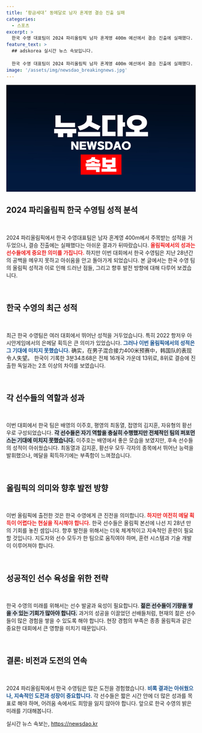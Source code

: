 ```yaml
---
title: ‘황금세대’ 동메달로 남자 혼계영 결승 진출 실패
categories:
  - 스포츠
excerpt: >
  한국 수영 대표팀이 2024 파리올림픽 남자 혼계영 400m 예선에서 결승 진출에 실패했다. 28년 만의 출전이자 메달 기대에 못 미친 성적이 아쉬움을 더하며, 황금세대의 역사가 다시 한번 도전받고 있다.
feature_text: >
  ## adskorea 실시간 뉴스 속보입니다.

  한국 수영 대표팀이 2024 파리올림픽 남자 혼계영 400m 예선에서 결승 진출에 실패했다. 28년 만의 출전이자 메달 기대에 못 미친 성적이 아쉬움을 더하며, 황금세대의 역사가 다시 한번 도전받고 있다.
image: '/assets/img/newsdao_breakingnews.jpg'
---
```


<p><img src="/assets/img/newsdao_breakingnews.jpg" alt="adskorea 속보" /></p>

<h2 data-ke-size="size26">2024 파리올림픽 한국 수영팀 성적 분석</h2>

<p data-ke-size="size16">&nbsp;</p>

<p>2024 파리올림픽에서 한국 수영대표팀은 남자 혼계영 400m에서 주목받는 성적을 거두었으나, 결승 진출에는 실패했다는 아쉬운 결과가 뒤따랐습니다. <b><span style="color: #ee2323;">올림픽에서의 성과는 선수들에게 중요한 의미를 가집니다.</span></b> 하지만 이번 대회에서 한국 수영팀은 지난 28년간의 공백을 메우지 못하고 아쉬움을 안고 돌아가게 되었습니다. 본 글에서는 한국 수영 팀의 올림픽 성적과 이로 인해 드러난 점들, 그리고 향후 발전 방향에 대해 다루어 보겠습니다.</p>

<p data-ke-size="size16">&nbsp;</p>

<h2 data-ke-size="size26">한국 수영의 최근 성적</h2>

<p data-ke-size="size16">&nbsp;</p>

<p>최근 한국 수영팀은 여러 대회에서 뛰어난 성적을 거두었습니다. 특히 2022 항저우 아시안게임에서의 은메달 획득은 큰 의미가 있었습니다. <b><span style="color: #1a5490;">그러나 이번 올림픽에서의 성적은 그 기대에 미치지 못했습니다.</span></b> 确实，在男子混合接力400米预赛中，韩国队的表现令人失望。 한국이 기록한 3분34초68은 전체 16개국 가운데 13위로, 8위로 결승에 진출한 독일과는 2초 이상의 차이를 보였습니다.</p>

<p data-ke-size="size16">&nbsp;</p>

<h2 data-ke-size="size26">각 선수들의 역할과 성과</h2>

<p data-ke-size="size16">&nbsp;</p>

<p>이번 대회에서 한국 팀은 배영의 이주호, 평영의 최동열, 접영의 김지훈, 자유형의 황선우로 구성되었습니다. <b><span style="background-color: #21538527;">각 선수들은 자기 역할을 충실히 수행했지만 전체적인 팀의 퍼포먼스는 기대에 미치지 못했습니다.</span></b> 이주호는 배영에서 좋은 모습을 보였지만, 후속 선수들의 성적이 아쉬웠습니다. 최동열과 김지훈, 황선우 모두 각자의 종목에서 뛰어난 능력을 발휘했으나, 메달을 획득하기에는 부족함이 느껴졌습니다.</p>

<p data-ke-size="size16">&nbsp;</p>

<h2 data-ke-size="size26">올림픽의 의미와 향후 발전 방향</h2>

<p data-ke-size="size16">&nbsp;</p>

<p>이번 올림픽에 출전한 것은 한국 수영에게 큰 진전을 의미합니다. <b><span style="color: #ee2323;">하지만 여전히 메달 획득이 어렵다는 현실을 직시해야 합니다.</span></b> 한국 선수들은 올림픽 본선에 나선 지 28년 만의 기회를 놓친 셈입니다. 향후 발전을 위해서는 더욱 체계적이고 지속적인 훈련이 필요할 것입니다. 지도자와 선수 모두가 한 팀으로 움직여야 하며, 훈련 시스템과 기술 개발이 이루어져야 합니다.</p>

<p data-ke-size="size16">&nbsp;</p>

<h2 data-ke-size="size26">성공적인 선수 육성을 위한 전략</h2>

<p data-ke-size="size16">&nbsp;</p>

<p>한국 수영의 미래를 위해서는 선수 발굴과 육성이 필요합니다. <b><span style="background-color: #21538527;">젊은 선수들이 기량을 쌓을 수 있는 기회가 많아야 합니다.</span></b> 과거의 성공을 이끌었던 선배들처럼, 현재의 젊은 선수들이 많은 경험을 쌓을 수 있도록 해야 합니다. 현장 경험의 부족은 종종 올림픽과 같은 중요한 대회에서 큰 영향을 미치기 때문입니다.</p>

<p data-ke-size="size16">&nbsp;</p>

<h2 data-ke-size="size26">결론: 비전과 도전의 연속</h2>

<p data-ke-size="size16">&nbsp;</p>

<p>2024 파리올림픽에서 한국 수영팀은 많은 도전을 경험했습니다. <b><span style="color: #1a5490;">비록 결과는 아쉬웠으나, 지속적인 도전과 성장이 중요합니다.</span></b> 각 선수들은 짧은 시간 안에 더 많은 성과를 목표로 해야 하며, 어려움 속에서도 희망을 잃지 않아야 합니다. 앞으로 한국 수영의 밝은 미래를 기대해봅니다.</p>
실시간 뉴스 속보는, <a href="https://newsdao.kr" rel="dofollow">https://newsdao.kr</a>


